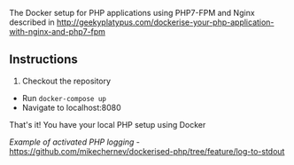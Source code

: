 The Docker setup for PHP applications using PHP7-FPM and Nginx described in http://geekyplatypus.com/dockerise-your-php-application-with-nginx-and-php7-fpm

## Instructions
1. Checkout the repository
* Run `docker-compose up`
* Navigate to localhost:8080

That's it! You have your local PHP setup using Docker

*Example of activated PHP logging* - https://github.com/mikechernev/dockerised-php/tree/feature/log-to-stdout
